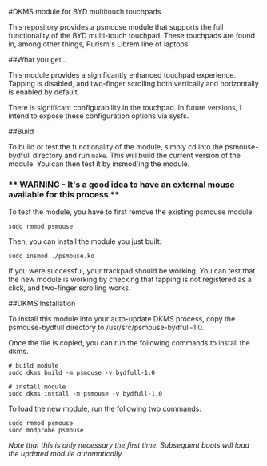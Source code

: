 #DKMS module for BYD multitouch touchpads 

This repository provides a psmouse module that supports the full
functionality of the BYD multi-touch touchpad. These touchpads 
are found in, among other things, Purism's Librem line of laptops.

##What you get...

This module provides a significantly enhanced touchpad experience.
Tapping is disabled, and two-finger scrolling both vertically and
horizontally is enabled by default. 

There is significant configurability in the touchpad. In future 
versions, I intend to expose these configuration options via 
sysfs.

##Build

To build or test the functionality of the module, simply cd into
the psmouse-bydfull directory and run `make`.  This will build 
the current version of the module. You can then test it by 
insmod'ing the module.  

### ** WARNING - It's a good idea to have an external mouse available for this process **

To test the module, you have to first remove the existing psmouse module:

    sudo rmmod psmouse

Then, you can install the module you just built:

    sudo insmod ./psmouse.ko

If you were successful, your trackpad should be working.  You can test
that the new module is working by checking that tapping is not registered
as a click, and two-finger scrolling works.

##DKMS Installation

To install this module into your auto-update DKMS process, copy
the psmouse-bydfull directory to /usr/src/psmouse-bydfull-1.0.

Once the file is copied, you can run the following commands to 
install the dkms.

    # build module
    sudo dkms build -m psmouse -v bydfull-1.0

    # install module
    sudo dkms install -m psmouse -v bydfull-1.0

To load the new module, run the following two commands:

    sudo rmmod psmouse
    sudo modprobe psmouse

*Note that this is only necessary the first time.  Subsequent
boots will load the updated module automatically*


